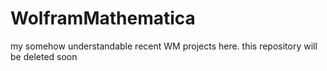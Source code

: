 # WolframMathematica
my somehow understandable recent WM projects here.
this repository will be deleted soon

